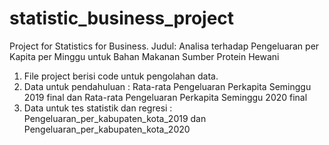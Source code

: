 # statistic_business_project
Project for Statistics for Business. Judul: Analisa terhadap Pengeluaran per Kapita per Minggu untuk Bahan Makanan Sumber Protein Hewani

1. File project berisi code untuk pengolahan data.
2. Data untuk pendahuluan : Rata-rata Pengeluaran Perkapita Seminggu 2019 final dan Rata-rata Pengeluaran Perkapita Seminggu 2020 final
3. Data untuk tes statistik dan regresi : Pengeluaran_per_kabupaten_kota_2019 dan Pengeluaran_per_kabupaten_kota_2020

